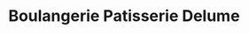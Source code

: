 ---
title: "Boulangerie Patisserie Delume"
url: /thoissey/boulangerie-patisserie-delume/
shop: boulangerie
---
